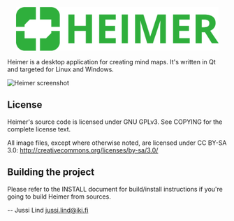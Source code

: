 <p align="center"><img src="src/images/logo/logotypehorizontal.png" alt="Heimer" height="100px"></p>

Heimer is a desktop application for creating mind maps. It's written in Qt and targeted for Linux and Windows.

![Heimer screenshot](/screenshots/Company.png?raw=true)

## License

Heimer's source code is licensed under GNU GPLv3. 
See COPYING for the complete license text.

All image files, except where otherwise noted, are licensed under
CC BY-SA 3.0: http://creativecommons.org/licenses/by-sa/3.0/

## Building the project

Please refer to the INSTALL document for build/install instructions if you're
going to build Heimer from sources.

-- Jussi Lind <jussi.lind@iki.fi>

